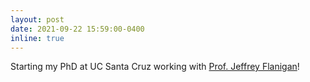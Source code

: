 ```yaml
---
layout: post
date: 2021-09-22 15:59:00-0400
inline: true
---
```


Starting my PhD at UC Santa Cruz working with [Prof. Jeffrey Flanigan](https://jflanigan.github.io/)!

